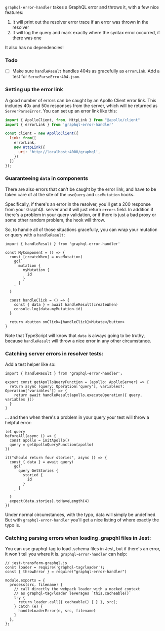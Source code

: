 `graphql-error-handler` takes a GraphQL error and throws it, with a few nice features:

1) It will print out the resolver error trace if an error was thrown in the resolver
2) It will log the query and mark exactly where the syntax error occurred, if there was one

It also has no dependencies!

### Todo
* [ ] Make sure `handleResult` handles 404s as gracefully as `errorLink`. Add a test for
  `ServeParseError404.json`.

### Setting up the error link

A good number of errors can be caught by an Apollo Client error link. This includes 40x and 50x
responses from the server, which will be returned as `ServerParseError`. You can set up an error
link like this:

```js
import { ApolloClient, from, HttpLink } from "@apollo/client"
import { errorLink } from 'graphql-error-handler'

const client = new ApolloClient({
  link: from([
    errorLink,
    new HttpLink({
      uri: 'http://localhost:4000/graphql',
    })
  ])
});
````

### Guaranteeing `data` in components

There are also errors that can't be caught by the error link, and have to be taken care of at the
site of the `useQuery` and `useMutation` hooks.

Specifically, if there's an error in the resolver, you'll get a 200 response from your GraphQL
server and it will just return `errors` field. In addition if there's a problem in your query validation,
or if there is just a bad proxy or some other random problem, the hook will throw.

So, to handle all of those situations gracefully, you can wrap your mutation or query with a
`handleResult`:

```
import { handleResult } from 'graphql-error-handler'

const MyComponent = () => {
  const [createWhen] = useMutation(
    gql`
      mutation {
        myMutation {
          id
        }
      }
    `
  )

  const handleClick = () => {
    const { data } = await handleResult(createWhen)
    console.log(data.myMutation.id)
  }

  return <button onClick={handleClick}>Mutate</button>
}
```
Note that TypeScript will know that `data` is always going to be truthy, because `handleResult` will
throw a nice error in any other circumstance.

### Catching server errors in resolver tests:

Add a test helper like so:
```
import { handleResult } from 'graphql-error-handler';

export const getApolloQueryFunction = (apollo: ApolloServer) => {
  return async (query: Operation['query'], variables?: Operation['variables']) => {
    return await handleResult(apollo.executeOperation({ query, variables }))
  }
}
```
... and then when there's a problem in your query your test will throw a helpful error:

```
let query
beforeAll(async () => {
  const apollo = initApollo()
  query = getApolloQueryFunction(apollo)
})

it("should return four stories", async () => {
  const { data } = await query(
    gql`
      query GetStories {
        storied {
          id
        }
      }
    `
  )
  expect(data.stories).toHaveLength(4)
})
```

Under normal circumstances, with the typo, data will simply be undefined. But with
`graphql-error-handler` you'll get a nice listing of where exactly the typo is.

### Catching parsing errors when loading .grapqhl files in Jest:

You can use graphql-tag to load .schema files in Jest, but if there's an error,
it won't tell you where it is. `graphql-error-handler` can help:

```
// jest-transform-graphql.js
const loader = require('graphql-tag/loader');
const { throwError } = require("graphql-error-handler")

module.exports = {
  process(src, filename) {
    // call directly the webpack loader with a mocked context
    // as graphql-tag/loader leverages `this.cacheable()`
    try {
      return loader.call({ cacheable() { } }, src);
    } catch (e) {
      handleLoaderError(e, src, filename)
    }
  },
};
```
